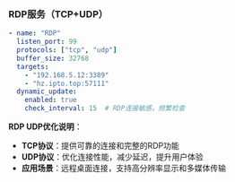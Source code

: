 ### RDP服务（TCP+UDP）
```yaml
- name: "RDP"
  listen_port: 99
  protocols: ["tcp", "udp"]
  buffer_size: 32768
  targets:
    - "192.168.5.12:3389"
    - "hz.ipto.top:57111"
  dynamic_update:
    enabled: true
    check_interval: 15  # RDP连接敏感，频繁检查
```

**RDP UDP优化说明**：
- **TCP协议**：提供可靠的连接和完整的RDP功能
- **UDP协议**：优化连接性能，减少延迟，提升用户体验
- **应用场景**：远程桌面连接，支持高分辨率显示和多媒体传输
